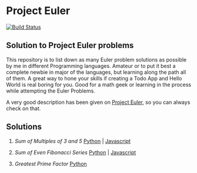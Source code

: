 # Project Euler

[![Build Status](https://travis-ci.org//prabodhmeshram/project-euler.png?branch=master)](https://travis-ci.org//prabodhmeshram/project-euler)

## Solution to **Project Euler** problems

This repository is to list down as many Euler problem solutions as possible by me in different Programming languages. Amateur or to put it best a complete newbie in major of the languages, but learning along the path all of them. A great way to hone your skills if creating a Todo App and Hello World is real boring for you. Good for a math geek or learning in the process while attempting the Euler Problems.

A very good description has been given on [Project Euler](https://projecteuler.net/about), so you can always check on that.

## Solutions

1. *Sum of Multiples of 3 and 5* [Python](https://github.com/prabodhmeshram/project-euler/blob/master/Python/Problem1/p1.py) | [Javascript](https://github.com/prabodhmeshram/project-euler/blob/master/Javascript/Problem1/p1.js)

2. *Sum of Even Fibonacci Series* [Python](https://github.com/prabodhmeshram/project-euler/tree/master/Python/Problem2/p2.py) | 
[Javascript](https://github.com/prabodhmeshram/project-euler/blob/master/Javascript/Problem2/p2.js)

3. *Greatest Prime Factor* [Python](https://github.com/prabodhmeshram/project-euler/tree/master/Python/Problem2/p2.py)